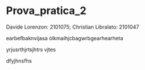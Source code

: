# Prova_pratica_2
Davide Lorenzon: 2101075; Christian Libralato: 2101047



earbefbaknvijasa òlkmaihjcbagwrbgearhearheta




yrjusrthjrtsjhtrs vjtes


dfyjhnsfhs

